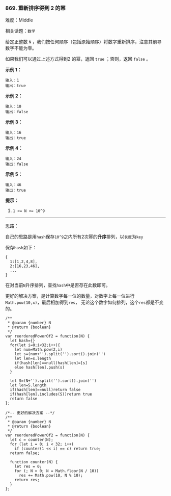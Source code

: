 ### 869. 重新排序得到 2 的幂

难度：Middle

相关话题：`数学`

给定正整数  `N` ，我们按任何顺序（包括原始顺序）将数字重新排序，注意其前导数字不能为零。



如果我们可以通过上述方式得到2 的幂，返回  `true` ；否则，返回  `false` 。












**示例 1：** 



```
输入：1
输出：true
```


**示例 2：** 



```
输入：10
输出：false
```


**示例 3：** 



```
输入：16
输出：true
```


**示例 4：** 



```
输入：24
输出：false
```


**示例 5：** 



```
输入：46
输出：true
```






**提示：** 




1.  `1 <= N <= 10^9` 






-----

思路：

自己的思路是用`hash`保存`10^9`之内所有2次幂的**升序**排列，以`长度`为`key`

保存`hash`如下：
```
{
  1:[1,2,4,8],
  2:[16,23,46],
  ...
}
```

在对当前`N`升序排列，查找`hash`中是否存在此数即可。

更好的解决方案，是计算数字每一位的数量，对数字上每一位进行`Math.pow(10,x)`，最后相加得到`res`，
无论这个数字如何排列，这个`res`都是不变的。

```
/**
 * @param {number} N
 * @return {boolean}
 */
var reorderedPowerOf2 = function(N) {
  let hash={}
  for(let i=0;i<32;i++){
    let num=Math.pow(2,i)
    let s=(num+'').split('').sort().join('')
    let len=s.length
    if(hash[len]==null)hash[len]=[s]
    else hash[len].push(s)
  }
  
  let S=(N+'').split('').sort().join('')
  let len=S.length
  if(hash[len]==null)return false
  if(hash[len].includes(S))return true
  return false
};

/*-- 更好的解决方案 --*/
/**
 * @param {number} N
 * @return {boolean}
 */
var reorderedPowerOf2 = function(N) {
  let c = counter(N);
  for (let i = 0; i < 32; i++)
    if (counter(1 << i) == c) return true;
  return false;
  
  function counter(N) {
    let res = 0;
    for (; N > 0; N = Math.floor(N / 10)) 
      res += Math.pow(10, N % 10);
    return res;
  }
};
```

